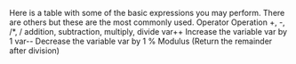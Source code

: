 Here is a table with some of the basic expressions you may perform. There are others but these are the most commonly used.
Operator 	Operation
+, -, /*, / 	addition, subtraction, multiply, divide
var++ 	        Increase the variable var by 1
var-- 	        Decrease the variable var by 1
% 	        Modulus (Return the remainder after division)
